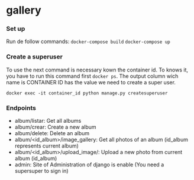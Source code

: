 # gallery


### Set up
Run de follow commands:
`docker-compose build`
`docker-compose up`

### Create a superuser
To use the next command is necessary kown the container id. To knows it, you have to run this command first `docker ps`. The output column wich name is CONTAINER ID has the value we need to create a super user.

`docker exec -it container_id python manage.py createsuperuser`

### Endpoints

- album/listar: Get all albums
- album/crear: Create a new album
- album/delete: Delete an album
- album/<id_album>/image_gallery: Get all photos of an album (id_album represents current album)
- album/<id_album>/upload_image/: Upload a new photo from current album (id_album)
- admin: Site of Administration of django is enable (You need a supersuper to sign in)

